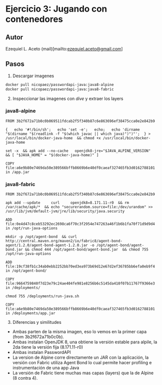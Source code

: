 # Ejercicio 3: Jugando con contenedores

## Autor

Ezequiel L. Aceto (mail)[mailto:ezequiel.aceto@gmail.com]

## Pasos

1. Descargar imagenes

```sh
docker pull nicopaez/passwordapi-java:java8-alpine
docker pull nicopaez/passwordapi-java:java8-fabric
```

2. Inspeccionar las imagenes con *dive* y extraer los layers

### java8-alpine

```Docker image
FROM 3b2f672a71b0c0b069511fdcab2f5f340b87c6e863696ef38475cca0e2e842b9            

{   echo '#!/bin/sh';   echo 'set -e';   echo;   echo 'dirname "$(dirname "$(readlink -f "$(which javac || which java)")")"';  } > /usr/local/bin/docker-java-home  && chmod +x /usr/local/bin/docker-java-home

set -x  && apk add --no-cache   openjdk8-jre="$JAVA_ALPINE_VERSION"  && [ "$JAVA_HOME" = "$(docker-java-home)" ]

COPY file:a6e9b80e7469da50e389566bffb8669b6e40df0caeaf327465fb3d0162788101 in /app.jar
```
       
### java8-fabric

```Docker image
FROM 3b2f672a71b0c0b069511fdcab2f5f340b87c6e863696ef38475cca0e2e842b9   

apk add --update     curl     openjdk8=8.171.11-r0  && rm /var/cache/apk/*  && echo "securerandom.source=file:/dev/urandom" >> /usr/lib/jvm/default-jvm/jre/lib/security/java.security

ADD file:0e4d47c8ceb53292ec2698ca6f70c3f2954e747263a46f1b6b1fa70f71d9d9d4 in /opt/run-java-options

mkdir -p /opt/agent-bond  && curl http://central.maven.org/maven2/io/fabric8/agent-bond-agent/1.2.0/agent-bond-agent-1.2.0.jar -o /opt/agent-bond/agent-bond.jar && chmod 444 /opt/agent-bond/agent-bond.jar  && chmod 755 /opt/run-java-options

ADD file:19cf38fb1c34ab0ebb2252bb70ed3ea973b69d12e67d2ef36785bb6efa0eb9f4 in /opt/agent-bond/

COPY file:9664759840f7d23e79c24ae404fe981e8256b6c5145da410f07b11767f9366e3 in /deployments/

chmod 755 /deployments/run-java.sh

COPY file:a6e9b80e7469da50e389566bffb8669b6e40df0caeaf327465fb3d0162788101 in /deployments/app.jar
```           
           
                                                                          
3. Diferencias y similitudes

* Ambas parten de la misma imagen, eso lo vemos en la primer capa (from 3b2f672a71b0c0b).
* Ambas instalan OpenJDK 8, una obtiene la versión estable para alpile, la 2da tiene la versión fija (8.171.11-r0)
* Ambas instalan PasswordAPI
* La version de Alpine corre directamente un JAR con la aplicación, la versión con Fabric utiliza Agent Bond lo cual permite hacer profiling e instrumentación de una app Java
* La versión de Fabric tiene muchas mas capas (layers) que la de Alpine (8 contra 4).

